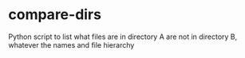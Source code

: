 # compare-dirs
Python script to list what files are in directory A are not in directory B, whatever the names and file hierarchy
